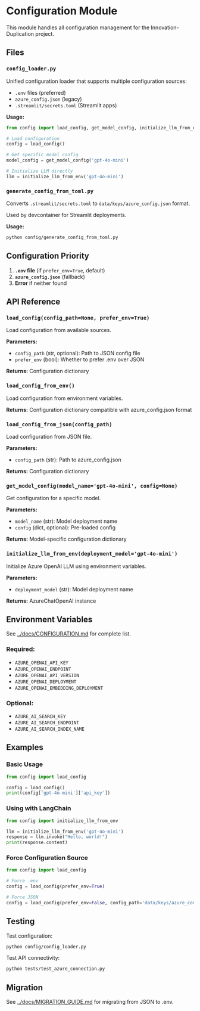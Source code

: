 # Configuration Module

This module handles all configuration management for the Innovation-Duplication project.

## Files

### `config_loader.py`
Unified configuration loader that supports multiple configuration sources:
- `.env` files (preferred)
- `azure_config.json` (legacy)
- `.streamlit/secrets.toml` (Streamlit apps)

**Usage:**
```python
from config import load_config, get_model_config, initialize_llm_from_env

# Load configuration
config = load_config()

# Get specific model config
model_config = get_model_config('gpt-4o-mini')

# Initialize LLM directly
llm = initialize_llm_from_env('gpt-4o-mini')
```

### `generate_config_from_toml.py`
Converts `.streamlit/secrets.toml` to `data/keys/azure_config.json` format.

Used by devcontainer for Streamlit deployments.

**Usage:**
```bash
python config/generate_config_from_toml.py
```

## Configuration Priority

1. **`.env` file** (if `prefer_env=True`, default)
2. **`azure_config.json`** (fallback)
3. **Error** if neither found

## API Reference

### `load_config(config_path=None, prefer_env=True)`
Load configuration from available sources.

**Parameters:**
- `config_path` (str, optional): Path to JSON config file
- `prefer_env` (bool): Whether to prefer .env over JSON

**Returns:** Configuration dictionary

### `load_config_from_env()`
Load configuration from environment variables.

**Returns:** Configuration dictionary compatible with azure_config.json format

### `load_config_from_json(config_path)`
Load configuration from JSON file.

**Parameters:**
- `config_path` (str): Path to azure_config.json

**Returns:** Configuration dictionary

### `get_model_config(model_name='gpt-4o-mini', config=None)`
Get configuration for a specific model.

**Parameters:**
- `model_name` (str): Model deployment name
- `config` (dict, optional): Pre-loaded config

**Returns:** Model-specific configuration dictionary

### `initialize_llm_from_env(deployment_model='gpt-4o-mini')`
Initialize Azure OpenAI LLM using environment variables.

**Parameters:**
- `deployment_model` (str): Model deployment name

**Returns:** AzureChatOpenAI instance

## Environment Variables

See [../docs/CONFIGURATION.md](../docs/CONFIGURATION.md) for complete list.

### Required:
- `AZURE_OPENAI_API_KEY`
- `AZURE_OPENAI_ENDPOINT`
- `AZURE_OPENAI_API_VERSION`
- `AZURE_OPENAI_DEPLOYMENT`
- `AZURE_OPENAI_EMBEDDING_DEPLOYMENT`

### Optional:
- `AZURE_AI_SEARCH_KEY`
- `AZURE_AI_SEARCH_ENDPOINT`
- `AZURE_AI_SEARCH_INDEX_NAME`

## Examples

### Basic Usage
```python
from config import load_config

config = load_config()
print(config['gpt-4o-mini']['api_key'])
```

### Using with LangChain
```python
from config import initialize_llm_from_env

llm = initialize_llm_from_env('gpt-4o-mini')
response = llm.invoke("Hello, world!")
print(response.content)
```

### Force Configuration Source
```python
from config import load_config

# Force .env
config = load_config(prefer_env=True)

# Force JSON
config = load_config(prefer_env=False, config_path='data/keys/azure_config.json')
```

## Testing

Test configuration:
```bash
python config/config_loader.py
```

Test API connectivity:
```bash
python tests/test_azure_connection.py
```

## Migration

See [../docs/MIGRATION_GUIDE.md](../docs/MIGRATION_GUIDE.md) for migrating from JSON to .env.
